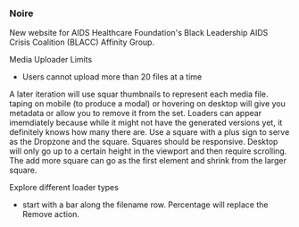 ### Noire

New website for AIDS Healthcare Foundation's Black Leadership AIDS Crisis Coalition (BLACC) Affinity Group.

Media Uploader Limits
- Users cannot upload more than 20 files at a time

A later iteration will use squar thumbnails to represent each media file. taping on mobile (to produce a modal) or hovering on desktop will give you metadata or allow you to remove it from the set. Loaders can appear imemdiately because while it might not have the generated versions yet, it definitely knows how many there are. Use a square with a plus sign to serve as the Dropzone and the square. Squares should be responsive. Desktop will only go up to a certain height in the viewport and then require scrolling. The add more square can go as the first element and shrink from the larger square.

Explore different loader types
- start with a bar along the filename row. Percentage will replace the Remove action.
